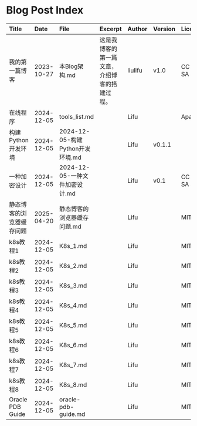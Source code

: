 # Blog Post Index

| Title            | Date       | File                       | Excerpt                | Author  | Version | License      |
| :--------------- | :--------- | :------------------------- | :--------------------- | :------ | :------ | :----------- |
| 我的第一篇博客          | 2023-10-27 | 本Blog架构.md                 | 这是我博客的第一篇文章，介绍博客的搭建过程。 | liulifu | v1.0    | CC BY-SA 4.0 |
| 在线程序             | 2024-12-05 | tools_list.md              |                        | Lifu    |         | Apache       |
| 构建 Python 开发环境   | 2024-12-05 | 2024-12-05-构建Python开发环境.md |                        | Lifu    | v0.1.1  |              |
| 一种加密设计           | 2024-12-05 | 2024-12-05-一种文件加密设计.md     |                        | Lifu    | v0.1    | CC BY-SA 4.0 |
| 静态博客的浏览器缓存问题     | 2025-04-20 | 静态博客的浏览器缓存问题.md            |                        | Lifu    |         | MIT          |
| k8s教程1           | 2024-12-05 | K8s_1.md                   |                        | Lifu    |         | MIT          |
| k8s教程2           | 2024-12-05 | K8s_2.md                   |                        | Lifu    |         | MIT          |
| k8s教程3           | 2024-12-05 | K8s_3.md                   |                        | Lifu    |         | MIT          |
| k8s教程4           | 2024-12-05 | K8s_4.md                   |                        | Lifu    |         | MIT          |
| k8s教程5           | 2024-12-05 | K8s_5.md                   |                        | Lifu    |         | MIT          |
| k8s教程6           | 2024-12-05 | K8s_6.md                   |                        | Lifu    |         | MIT          |
| k8s教程7           | 2024-12-05 | K8s_7.md                   |                        | Lifu    |         | MIT          |
| k8s教程8           | 2024-12-05 | K8s_8.md                   |                        | Lifu    |         | MIT          |
| Oracle PDB Guide | 2024-12-05 | oracle-pdb-guide.md        |                        | Lifu    |         | MIT          |

<!-- 可选的注释：确保表格格式正确！ -->
<!-- 1. 第一行必须是表头，包含 Title, Date, File (大小写不敏感)。 -->
<!-- 2. 第二行必须是分隔行 |:---|:---|... -->
<!-- 3. 日期格式必须是 YYYY-MM-DD。 -->
<!-- 4. File 必须是 posts/ 目录下对应的 Markdown 文件名。 -->
<!-- 5. 可选字段 (Author, Version, License, Excerpt) 如果单元格留空，则不会出现在 JSON 中，前端将使用默认值。 -->